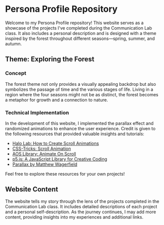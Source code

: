 # Persona Profile Repository

Welcome to my Persona Profile repository! This website serves as a showcase of the projects I've completed during the Communication Lab class. It also includes a personal description and is designed with a theme inspired by the forest throughout different seasons—spring, summer, and autumn.

## Theme: Exploring the Forest

### Concept

The forest theme not only provides a visually appealing backdrop but also symbolizes the passage of time and the various stages of life. Living in a region where the four seasons might not be as distinct, the forest becomes a metaphor for growth and a connection to nature.

### Technical Implementation

In the development of this website, I implemented the parallax effect and randomized animations to enhance the user experience. Credit is given to the following resources that provided valuable insights and tutorials:

- [Halo Lab: How to Create Scroll Animations](https://www.halo-lab.com/blog/how-to-create-scroll-animations)
- [CSS-Tricks: Scroll Animation](https://css-tricks.com/books/greatest-css-tricks/scroll-animation/)
- [AOS Library: Animate On Scroll](https://michalsnik.github.io/aos/)
- [p5.js: A JavaScript Library for Creative Coding](https://p5js.org/)
- [Parallax by Matthew Wagerfield](https://github.com/wagerfield/parallax?tab=readme-ov-file#relativeinput)

Feel free to explore these resources for your own projects!

## Website Content

The website tells my story through the lens of the projects completed in the Communication Lab class. It includes detailed descriptions of each project and a personal self-description. As the journey continues, I may add more content, providing insights into my experiences and additional links.

